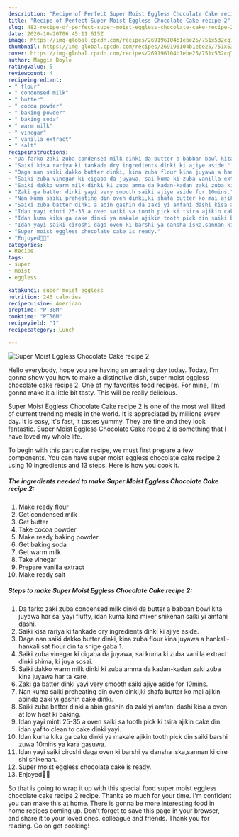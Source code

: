 ```yaml
---
description: "Recipe of Perfect Super Moist Eggless Chocolate Cake recipe 2"
title: "Recipe of Perfect Super Moist Eggless Chocolate Cake recipe 2"
slug: 482-recipe-of-perfect-super-moist-eggless-chocolate-cake-recipe-2
date: 2020-10-20T06:45:11.615Z
image: https://img-global.cpcdn.com/recipes/269196104b1ebe25/751x532cq70/super-moist-eggless-chocolate-cake-recipe-2-recipe-main-photo.jpg
thumbnail: https://img-global.cpcdn.com/recipes/269196104b1ebe25/751x532cq70/super-moist-eggless-chocolate-cake-recipe-2-recipe-main-photo.jpg
cover: https://img-global.cpcdn.com/recipes/269196104b1ebe25/751x532cq70/super-moist-eggless-chocolate-cake-recipe-2-recipe-main-photo.jpg
author: Maggie Doyle
ratingvalue: 5
reviewcount: 4
recipeingredient:
- " flour"
- " condensed milk"
- " butter"
- " cocoa powder"
- " baking powder"
- " baking soda"
- " warm milk"
- " vinegar"
- " vanilla extract"
- " salt"
recipeinstructions:
- "Da farko zaki zuba condensed milk dinki da butter a babban bowl kita juyawa har sai yayi fluffy, idan kuma kina mixer shikenan saiki yi amfani dashi."
- "Saiki kisa rariya ki tankade dry ingredients dinki ki ajiye aside."
- "Daga nan saiki dakko butter dinki, kina zuba flour kina juyawa a hankali-hankali sat flour din ta shige gaba 1."
- "Saiki zuba vinegar ki cigaba da juyawa, sai kuma ki zuba vanilla extract dinki shima, ki juya sosai."
- "Saiki dakko warm milk dinki ki zuba amma da kadan-kadan zaki zuba kina juyawa har ta kare."
- "Zaki ga batter dinki yayi very smooth saiki ajiye aside for 10mins."
- "Nan kuma saiki preheating din oven dinki,ki shafa butter ko mai ajikin abinda zaki yi gashin cake dinki."
- "Saiki zuba batter dinki a abin gashin da zaki yi amfani dashi kisa a oven at low heat ki baking."
- "Idan yayi minti 25-35 a oven saiki sa tooth pick ki tsira ajikin cake din idan yafito clean to cake dinki yayi."
- "Idan kuma kika ga cake dinki ya makale ajikin tooth pick din saiki barshi zuwa 10mins ya kara gasuwa."
- "Idan yayi saiki ciroshi daga oven ki barshi ya dansha iska,sannan ki cire shi shikenan."
- "Super moist eggless chocolate cake is ready."
- "Enjoyed🍰🍰"
categories:
- Recipe
tags:
- super
- moist
- eggless

katakunci: super moist eggless 
nutrition: 246 calories
recipecuisine: American
preptime: "PT38M"
cooktime: "PT56M"
recipeyield: "1"
recipecategory: Lunch

---
```



![Super Moist Eggless Chocolate Cake recipe 2](https://img-global.cpcdn.com/recipes/269196104b1ebe25/751x532cq70/super-moist-eggless-chocolate-cake-recipe-2-recipe-main-photo.jpg)

Hello everybody, hope you are having an amazing day today. Today, I'm gonna show you how to make a distinctive dish, super moist eggless chocolate cake recipe 2. One of my favorites food recipes. For mine, I'm gonna make it a little bit tasty. This will be really delicious.



Super Moist Eggless Chocolate Cake recipe 2 is one of the most well liked of current trending meals in the world. It is appreciated by millions every day. It is easy, it's fast, it tastes yummy. They are fine and they look fantastic. Super Moist Eggless Chocolate Cake recipe 2 is something that I have loved my whole life.


To begin with this particular recipe, we must first prepare a few components. You can have super moist eggless chocolate cake recipe 2 using 10 ingredients and 13 steps. Here is how you cook it.

<!--inarticleads1-->

##### The ingredients needed to make Super Moist Eggless Chocolate Cake recipe 2:

1. Make ready  flour
1. Get  condensed milk
1. Get  butter
1. Take  cocoa powder
1. Make ready  baking powder
1. Get  baking soda
1. Get  warm milk
1. Take  vinegar
1. Prepare  vanilla extract
1. Make ready  salt




<!--inarticleads2-->

##### Steps to make Super Moist Eggless Chocolate Cake recipe 2:

1. Da farko zaki zuba condensed milk dinki da butter a babban bowl kita juyawa har sai yayi fluffy, idan kuma kina mixer shikenan saiki yi amfani dashi.
1. Saiki kisa rariya ki tankade dry ingredients dinki ki ajiye aside.
1. Daga nan saiki dakko butter dinki, kina zuba flour kina juyawa a hankali-hankali sat flour din ta shige gaba 1.
1. Saiki zuba vinegar ki cigaba da juyawa, sai kuma ki zuba vanilla extract dinki shima, ki juya sosai.
1. Saiki dakko warm milk dinki ki zuba amma da kadan-kadan zaki zuba kina juyawa har ta kare.
1. Zaki ga batter dinki yayi very smooth saiki ajiye aside for 10mins.
1. Nan kuma saiki preheating din oven dinki,ki shafa butter ko mai ajikin abinda zaki yi gashin cake dinki.
1. Saiki zuba batter dinki a abin gashin da zaki yi amfani dashi kisa a oven at low heat ki baking.
1. Idan yayi minti 25-35 a oven saiki sa tooth pick ki tsira ajikin cake din idan yafito clean to cake dinki yayi.
1. Idan kuma kika ga cake dinki ya makale ajikin tooth pick din saiki barshi zuwa 10mins ya kara gasuwa.
1. Idan yayi saiki ciroshi daga oven ki barshi ya dansha iska,sannan ki cire shi shikenan.
1. Super moist eggless chocolate cake is ready.
1. Enjoyed🍰🍰




So that is going to wrap it up with this special food super moist eggless chocolate cake recipe 2 recipe. Thanks so much for your time. I'm confident you can make this at home. There is gonna be more interesting food in home recipes coming up. Don't forget to save this page in your browser, and share it to your loved ones, colleague and friends. Thank you for reading. Go on get cooking!
